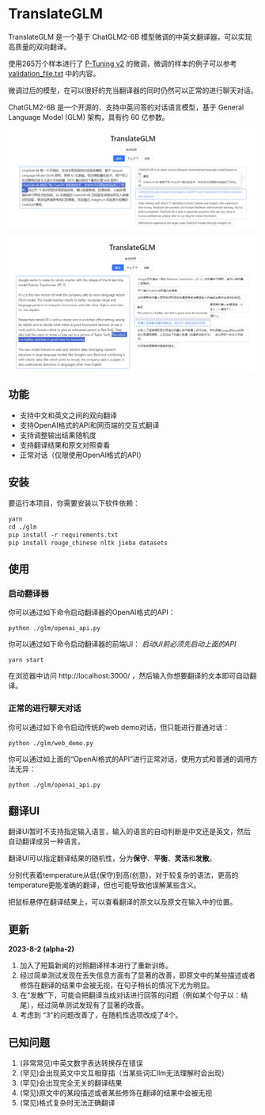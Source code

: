 # TranslateGLM

TranslateGLM 是一个基于 ChatGLM2-6B 模型微调的中英文翻译器，可以实现高质量的双向翻译。

使用265万个样本进行了 [P-Tuning v2](https://github.com/THUDM/P-tuning-v2) 的微调，微调的样本的例子可以参考 [validation_file.txt](https://github.com/WildXBird/TranslateGLM/blob/main/validation_file.txt) 中的内容。

微调过后的模型，在可以很好的充当翻译器的同时仍然可以正常的进行聊天对话。

ChatGLM2-6B 是一个开源的、支持中英问答的对话语言模型，基于 General Language Model (GLM) 架构，具有约 60 亿参数。

![图片](https://github.com/WildXBird/TranslateGLM/blob/main/0.png?raw=true)

![图片](https://github.com/WildXBird/TranslateGLM/blob/main/1.png?raw=true)

## 功能

- 支持中文和英文之间的双向翻译
- 支持OpenAI格式的API和网页端的交互式翻译
- 支持调整输出结果随机度
- 支持翻译结果和原文对照查看
- 正常对话（仅限使用OpenAI格式的API）

## 安装

要运行本项目，你需要安装以下软件依赖：

```
yarn
cd ./glm
pip install -r requirements.txt
pip install rouge_chinese nltk jieba datasets
```

## 使用

### 启动翻译器

你可以通过如下命令启动翻译器的OpenAI格式的API：

```
python ./glm/openai_api.py
```

你可以通过如下命令启动翻译器的前端UI：
*启动UI前必须先启动上面的API*

```
yarn start
```

在浏览器中访问 http://localhost:3000/ ，然后输入你想要翻译的文本即可自动翻译。

### 正常的进行聊天对话

你可以通过如下命令启动传统的web demo对话，但只能进行普通对话：

```
python ./glm/web_demo.py
```

你可以通过如上面的“OpenAI格式的API”进行正常对话，使用方式和普通的调用方法无异：

```
python ./glm/openai_api.py
```

## 翻译UI

翻译UI暂时不支持指定输入语言，输入的语言的自动判断是中文还是英文，然后自动翻译成另一种语言。

翻译UI可以指定翻译结果的随机性，分为**保守**、**平衡**、**灵活**和**发散**。

分别代表着temperature从低(保守)到高(创意)，对于较复杂的语法，更高的temperature更能准确的翻译，但也可能导致他误解某些含义。

把鼠标悬停在翻译结果上，可以查看翻译的原文以及原文在输入中的位置。

## 更新

**2023-8-2 (alpha-2)**

1. 加入了短篇新闻的对照翻译样本进行了重新训练。
2. 经过简单测试发现在丢失信息方面有了显著的改善，即原文中的某些描述或者修饰在翻译的结果中会被无视，在句子稍长的情况下尤为明显。
3. 在“发散”下，可能会把翻译当成对话进行回答的问题（例如某个句子以：结尾），经过简单测试发现有了显著的改善。
4. 考虑到 “3”的问题改善了，在随机性选项改成了4个。


## 已知问题

1. (非常常见)中英文数字表达转换存在错误
2. (罕见)会出现英文中文互相穿插（当某些词汇llm无法理解时会出现）
3. (罕见)会出现完全无关的翻译结果
4. (常见)原文中的某段描述或者某些修饰在翻译的结果中会被无视
5. (常见)格式复杂时无法正确翻译
